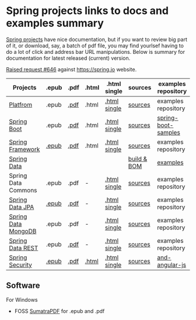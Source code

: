 
# Spring projects links to docs and examples summary

[Spring projects](https://spring.io/projects) have nice documentation, but if you want to review big part of it, or download, say, a batch of pdf file, you may find yourlsef having to do a lot of click and address bar URL manipulations. Below is summary for documentation for latest released (current) version.

[Raised request #646](https://github.com/spring-io/sagan/issues/646) against <https://spring.io> website.

Projects | .epub | .pdf | .html | .html single | sources | examples repository
-------- | ---- | ---- | ----- | ------------ | ---------- | --------------------
[Platfrom](http://platform.spring.io/platform/) | .epub | [.pdf](http://docs.spring.io/platform/docs/current/reference/pdf/platform-reference.pdf) | .html | [.html single](http://docs.spring.io/platform/docs/current/reference/htmlsingle/index.html) | [sources ](https://github.com/spring-io/platform)| examples repository
[Spring Boot](http://projects.spring.io/spring-boot/) | .epub| [.pdf](http://docs.spring.io/spring-boot/docs/current/reference/pdf/spring-boot-reference.pdf) | .html | [.html single](http://docs.spring.io/spring-boot/docs/current/reference/htmlsingle/index.html) | [sources](https://github.com/spring-projects/spring-boot) | [spring-boot-samples](https://github.com/spring-projects/spring-boot/tree/master/spring-boot-samples)
[Spring Framework](http://projects.spring.io/spring-framework/) | [.epub](http://docs.spring.io/spring/docs/current/spring-framework-reference/epub/spring-framework-reference.epub) | [.pdf](http://docs.spring.io/spring/docs/current/spring-framework-reference/pdf/spring-framework-reference.pdf) | .html | [.html single](http://docs.spring.io/spring/docs/current/spring-framework-reference/htmlsingle/index.html) | [sources](https://github.com/spring-projects/spring-framework) | examples repository
[Spring Data]((http://projects.spring.io/spring-data/)) |  |  |  |  | [build & BOM](https://github.com/spring-projects/spring-data-build) | [examples](https://github.com/spring-projects/spring-data-examples)
Spring Data Commons | .epub | .pdf | - | [.html single](http://docs.spring.io/spring-data/commons/docs/current/reference/html/) | [sources](https://github.com/spring-projects/spring-data-commons) | examples repository
[Spring Data JPA](http://projects.spring.io/spring-data-jpa/) | [.epub](http://docs.spring.io/spring-data/jpa/docs/current/reference/epub/spring-data-jpa-reference.epub) | [.pdf](http://docs.spring.io/spring-data/jpa/docs/current/reference/pdf/spring-data-jpa-reference.pdf) | - | [.html single](http://docs.spring.io/spring-data/jpa/docs/current/reference/html/) | [sources](https://github.com/spring-projects/spring-data-jpa) | examples repository
[Spring Data MongoDB](http://projects.spring.io/spring-data-mongodb/) | .epub | .pdf | - | [.html single](http://docs.spring.io/spring-data/data-mongo/docs/current/reference/html/) | [sources](https://github.com/spring-projects/spring-data-mongodb) | examples repository
[Spring Data REST](http://projects.spring.io/spring-data-rest/) | .epub | [.pdf](http://docs.spring.io/spring-data/rest/docs/current/reference/pdf/spring-data-rest-reference.pdf) | - | [.html single](http://docs.spring.io/spring-data/rest/docs/current/reference/html/) | [sources](https://github.com/spring-projects/spring-data-rest) | examples repository
[Spring Security](http://projects.spring.io/spring-security/) | [.epub](http://docs.spring.io/spring-security/site/docs/current/reference/epub/spring-security-reference.epub) | [.pdf](http://docs.spring.io/spring-security/site/docs/current/reference/pdf/spring-security-reference.pdf) | [.html](http://docs.spring.io/spring-security/site/docs/current/reference/html/) | [.html single](http://docs.spring.io/spring-security/site/docs/current/reference/htmlsingle/) | [sources](https://github.com/spring-projects/spring-security) | [and-angular-js](https://github.com/spring-guides/tut-spring-security-and-angular-js)

## Software

For Windows 
- FOSS [SumatraPDF](https://github.com/sumatrapdfreader/sumatrapdf) for .epub and .pdf
